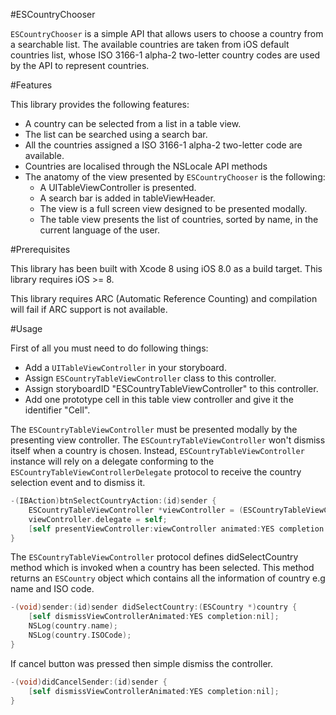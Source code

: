 #ESCountryChooser

`ESCountryChooser` is a simple API that allows users to choose a country from a searchable list. The available countries are taken from iOS default countries list, whose ISO 3166-1 alpha-2 two-letter country codes are used by the API to represent countries.

#Features

This library provides the following features:
- A country can be selected from a list in a table view.
- The list can be searched using a search bar.
- All the countries assigned a ISO 3166-1 alpha-2 two-letter code are available.
- Countries are localised through the NSLocale API methods
- The anatomy of the view presented by `ESCountryChooser` is the following:
  - A UITableViewController is presented.
  - A search bar is added in tableViewHeader.
  - The view is a full screen view designed to be presented modally.
  - The table view presents the list of countries, sorted by name, in the current language of the user.
  
#Prerequisites

This library has been built with Xcode 8 using iOS 8.0 as a build target. This library requires iOS >= 8.

This library requires ARC (Automatic Reference Counting) and compilation will fail if ARC support is not available.

#Usage

First of all you must need to do following things:
- Add a `UITableViewController` in your storyboard.
- Assign `ESCountryTableViewController` class to this controller.
- Assign storyboardID "ESCountryTableViewController" to this controller.
- Add one prototype cell in this table view controller and give it the identifier "Cell".

The `ESCountryTableViewController` must be presented modally by the presenting view controller. The `ESCountryTableViewController` won't dismiss itself when a country is chosen. Instead, `ESCountryTableViewController` instance will rely on a delegate conforming to the `ESCountryTableViewControllerDelegate` protocol to receive the country selection event and to dismiss it.
```objective-c
-(IBAction)btnSelectCountryAction:(id)sender {
    ESCountryTableViewController *viewController = (ESCountryTableViewController *) [self.storyboard instantiateViewControllerWithIdentifier:@"ESCountryTableViewController"];
    viewController.delegate = self;
    [self presentViewController:viewController animated:YES completion:nil];
}
```

The `ESCountryTableViewController` protocol defines didSelectCountry method which is invoked when a country has been selected. This method returns an `ESCountry` object which contains all the information of country e.g name and ISO code.
```objective-c
-(void)sender:(id)sender didSelectCountry:(ESCountry *)country {
    [self dismissViewControllerAnimated:YES completion:nil];
    NSLog(country.name);
    NSLog(country.ISOCode);
}
```

If cancel button was pressed then simple dismiss the controller.
```objective-c
-(void)didCancelSender:(id)sender {
    [self dismissViewControllerAnimated:YES completion:nil];
}
```
